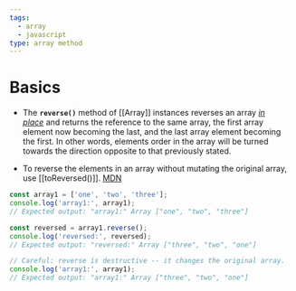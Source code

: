 ```yaml
---
tags:
  - array
  - javascript
type: array method
---
```

# Basics
- The **`reverse()`** method of [[Array]] instances reverses an array _[in place](https://en.wikipedia.org/wiki/In-place_algorithm)_ and returns the reference to the same array, the first array element now becoming the last, and the last array element becoming the first. In other words, elements order in the array will be turned towards the direction opposite to that previously stated.

- To reverse the elements in an array without mutating the original array, use [[toReversed()]]. [MDN](https://developer.mozilla.org/en-US/docs/Web/JavaScript/Reference/Global_Objects/Array/reverse)
```javascript
const array1 = ['one', 'two', 'three'];
console.log('array1:', array1);
// Expected output: "array1:" Array ["one", "two", "three"]

const reversed = array1.reverse();
console.log('reversed:', reversed);
// Expected output: "reversed:" Array ["three", "two", "one"]

// Careful: reverse is destructive -- it changes the original array.
console.log('array1:', array1);
// Expected output: "array1:" Array ["three", "two", "one"]

```
